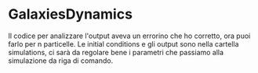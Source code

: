 # GalaxiesDynamics

Il codice per analizzare l'output aveva un errorino che ho corretto, ora puoi farlo per n particelle.
Le initial conditions e gli output sono nella cartella simulations, ci sarà da regolare bene i parametri che passiamo alla simulazione da riga di comando.
